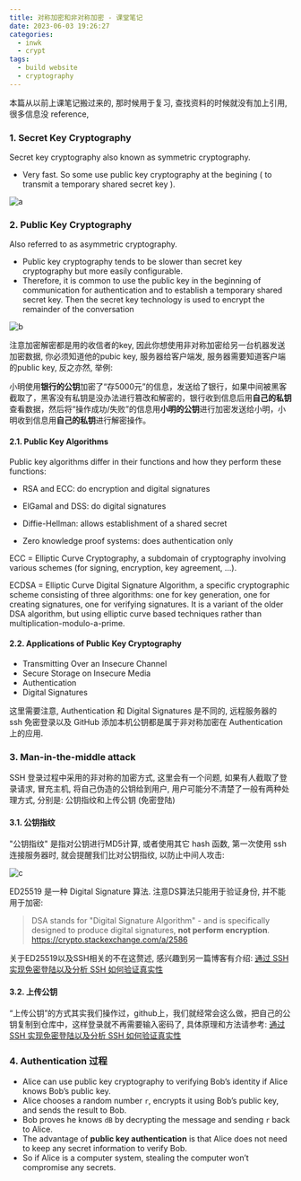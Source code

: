 ```yaml
---
title: 对称加密和非对称加密 - 课堂笔记
date: 2023-06-03 19:26:27
categories:
  - inwk
  - crypt
tags:
  - build website
  - cryptography
---
```


本篇从以前上课笔记搬过来的, 那时候用于复习, 查找资料的时候就没有加上引用, 很多信息没 reference, 

### 1. Secret Key Cryptography

Secret key cryptography also known as symmetric cryptography.

- Very fast. So some use public key cryptography at the begining ( to transmit a temporary shared secret key ). 

![a](a.png)

### 2. Public Key Cryptography

Also referred to as asymmetric cryptography.

- Public key cryptography tends to be slower than secret key cryptography but more easily configurable.
- Therefore, it is common to use the public key in the beginning of communication for authentication and to establish a temporary shared secret key. Then the secret key technology is used to encrypt the remainder of the conversation

![b](b.png)

注意加密解密都是用的收信者的key, 因此你想使用非对称加密给另一台机器发送加密数据, 你必须知道他的pubic key, 服务器给客户端发, 服务器需要知道客户端的public key, 反之亦然, 举例:

小明使用**银行的公钥**加密了“存5000元”的信息，发送给了银行，如果中间被黑客截取了，黑客没有私钥是没办法进行篡改和解密的，银行收到信息后用**自己的私钥**查看数据，然后将“操作成功/失败”的信息用**小明的公钥**进行加密发送给小明，小明收到信息用**自己的私钥**进行解密操作。

#### 2.1. Public Key Algorithms

Public key algorithms differ in their functions and how they perform these functions:

- RSA and ECC: do encryption and digital signatures

- ElGamal and DSS: do digital signatures

- Diffie-Hellman: allows establishment of a shared secret 

- Zero knowledge proof systems: does authentication only

ECC = Elliptic Curve Cryptography, a subdomain of cryptography involving various schemes (for signing, encryption, key agreement, ...).

ECDSA = Elliptic Curve Digital Signature Algorithm, a specific cryptographic scheme consisting of three algorithms: one for key generation, one for creating signatures, one for verifying signatures. It is a variant of the older DSA algorithm, but using elliptic curve based techniques rather than multiplication-modulo-a-prime.

#### 2.2. Applications of Public Key Cryptography

- Transmitting Over an Insecure Channel 
- Secure Storage on Insecure Media
- Authentication
- Digital Signatures

这里需要注意, Authentication 和 Digital Signatures 是不同的, 远程服务器的 ssh 免密登录以及 GitHub 添加本机公钥都是属于非对称加密在 Authentication 上的应用. 

### 3. Man-in-the-middle attack

SSH 登录过程中采用的非对称的加密方式, 这里会有一个问题, 如果有人截取了登录请求, 冒充主机, 将自己伪造的公钥给到用户, 用户可能分不清楚了一般有两种处理方式, 分别是: 公钥指纹和上传公钥 (免密登陆)

#### 3.1. 公钥指纹

"公钥指纹" 是指对公钥进行MD5计算, 或者使用其它 hash 函数, 第一次使用 ssh 连接服务器时, 就会提醒我们比对公钥指纹, 以防止中间人攻击: 

![c](c.png)

ED25519 是一种 Digital Signature 算法. 注意DS算法只能用于验证身份, 并不能用于加密: 

> DSA stands for "Digital Signature Algorithm" - and is specifically designed to produce digital signatures, **not perform encryption**. https://crypto.stackexchange.com/a/2586

关于ED25519以及SSH相关的不在这赘述, 感兴趣到另一篇博客有介绍: [通过 SSH 实现免密登陆以及分析 SSH 如何验证真实性](https://davidzhu.xyz/2023/06/03/Other/ssh/)

#### 3.2. 上传公钥 

“上传公钥”的方式其实我们操作过，github上，我们就经常会这么做，把自己的公钥复制到仓库中，这样登录就不再需要输入密码了, 具体原理和方法请参考: [通过 SSH 实现免密登陆以及分析 SSH 如何验证真实性](https://davidzhu.xyz/2023/06/03/Other/ssh/)

### 4. Authentication 过程

- Alice can use public key cryptography to verifying Bob’s identity if Alice knows Bob’s public key.
- Alice chooses a random number `r`, encrypts it using Bob’s public key, and sends the result to Bob.
- Bob proves he knows `dB` by decrypting the message and sending `r` back to Alice.
- The advantage of **public key authentication** is that Alice does not need to keep any secret information to verify Bob.
- So if Alice is a computer system, stealing the computer won’t compromise any secrets.
